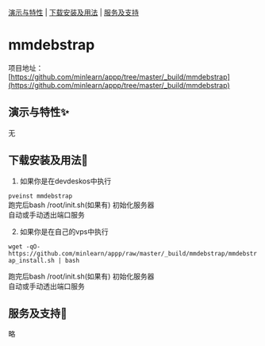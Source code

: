 [演示与特性](#演示与特性) | [下载安装及用法](#下载安装及用法) | [服务及支持](#服务及支持)

mmdebstrap
=====

项目地址：[https://github.com/minlearn/appp/tree/master/_build/mmdebstrap](https://github.com/minlearn/appp/tree/master/_build/mmdebstrap)

演示与特性✨
-----


无



下载安装及用法📄
-----

1) 如果你是在devdeskos中执行  


```pveinst mmdebstrap```  
跑完后bash /root/init.sh(如果有) 初始化服务器  
自动或手动透出端口服务



2) 如果你是在自己的vps中执行


```wget -qO- https://github.com/minlearn/appp/raw/master/_build/mmdebstrap/mmdebstrap_install.sh | bash```  

跑完后bash /root/init.sh(如果有) 初始化服务器  
自动或手动透出端口服务


服务及支持👀
-----

略







